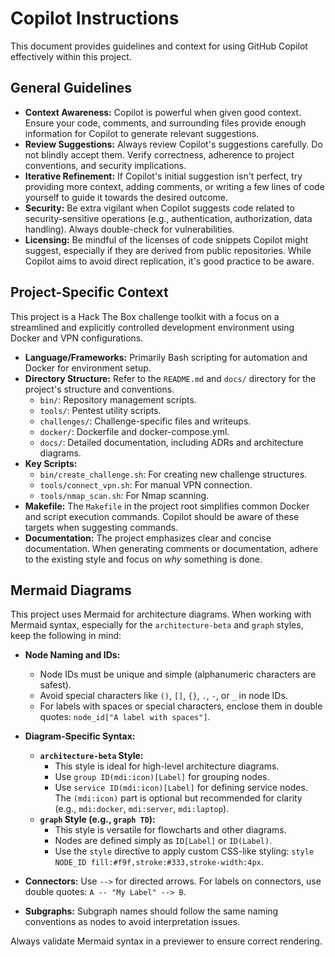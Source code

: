 # Copilot Instructions

This document provides guidelines and context for using GitHub Copilot effectively within this project.

## General Guidelines

*   **Context Awareness:** Copilot is powerful when given good context. Ensure your code, comments, and surrounding files provide enough information for Copilot to generate relevant suggestions.
*   **Review Suggestions:** Always review Copilot's suggestions carefully. Do not blindly accept them. Verify correctness, adherence to project conventions, and security implications.
*   **Iterative Refinement:** If Copilot's initial suggestion isn't perfect, try providing more context, adding comments, or writing a few lines of code yourself to guide it towards the desired outcome.
*   **Security:** Be extra vigilant when Copilot suggests code related to security-sensitive operations (e.g., authentication, authorization, data handling). Always double-check for vulnerabilities.
*   **Licensing:** Be mindful of the licenses of code snippets Copilot might suggest, especially if they are derived from public repositories. While Copilot aims to avoid direct replication, it's good practice to be aware.

## Project-Specific Context

This project is a Hack The Box challenge toolkit with a focus on a streamlined and explicitly controlled development environment using Docker and VPN configurations.

*   **Language/Frameworks:** Primarily Bash scripting for automation and Docker for environment setup.
*   **Directory Structure:** Refer to the `README.md` and `docs/` directory for the project's structure and conventions.
    *   `bin/`: Repository management scripts.
    *   `tools/`: Pentest utility scripts.
    *   `challenges/`: Challenge-specific files and writeups.
    *   `docker/`: Dockerfile and docker-compose.yml.
    *   `docs/`: Detailed documentation, including ADRs and architecture diagrams.
*   **Key Scripts:**
    *   `bin/create_challenge.sh`: For creating new challenge structures.
    *   `tools/connect_vpn.sh`: For manual VPN connection.
    *   `tools/nmap_scan.sh`: For Nmap scanning.
*   **Makefile:** The `Makefile` in the project root simplifies common Docker and script execution commands. Copilot should be aware of these targets when suggesting commands.
*   **Documentation:** The project emphasizes clear and concise documentation. When generating comments or documentation, adhere to the existing style and focus on *why* something is done.

## Mermaid Diagrams

This project uses Mermaid for architecture diagrams. When working with Mermaid syntax, especially for the `architecture-beta` and `graph` styles, keep the following in mind:

*   **Node Naming and IDs:**
    *   Node IDs must be unique and simple (alphanumeric characters are safest).
    *   Avoid special characters like `()`, `[]`, `{}`, `.`, `-`, or `_` in node IDs.
    *   For labels with spaces or special characters, enclose them in double quotes: `node_id["A label with spaces"]`.

*   **Diagram-Specific Syntax:**
    *   **`architecture-beta` Style:**
        *   This style is ideal for high-level architecture diagrams.
        *   Use `group ID(mdi:icon)[Label]` for grouping nodes.
        *   Use `service ID(mdi:icon)[Label]` for defining service nodes. The `(mdi:icon)` part is optional but recommended for clarity (e.g., `mdi:docker`, `mdi:server`, `mdi:laptop`).
    *   **`graph` Style (e.g., `graph TD`):**
        *   This style is versatile for flowcharts and other diagrams.
        *   Nodes are defined simply as `ID[Label]` or `ID(Label)`.
        *   Use the `style` directive to apply custom CSS-like styling: `style NODE_ID fill:#f9f,stroke:#333,stroke-width:4px`.

*   **Connectors:** Use `-->` for directed arrows. For labels on connectors, use double quotes: `A -- "My Label" --> B`.

*   **Subgraphs:** Subgraph names should follow the same naming conventions as nodes to avoid interpretation issues.

Always validate Mermaid syntax in a previewer to ensure correct rendering.
